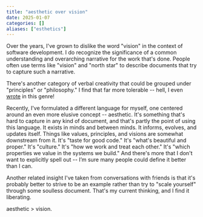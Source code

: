 ```yaml
---
title: "aesthetic over vision"
date: 2025-01-07
categories: []
aliases: ["esthetics"]
---
```


Over the years, I've grown to dislike the word "vision" in the context of software development.
I do recognize the significance of a common understanding and overarching narrative for the work that's done.
People often use terms like "vision" and "north star" to describe documents that try to capture such a narrative.

There's another category of verbal creativity that could be grouped under "principles" or "philosophy."
I find that far more tolerable -- hell, I even [wrote](/posts/ci-zen) in this genre!

Recently, I've formulated a different language for myself, one centered around an even more elusive concept -- aesthetic.
It's something that's hard to capture in any kind of document, and that's partly the point of using this language.
It exists in minds and between minds.
It informs, evolves, and updates itself.
Things like values, principles, and visions are somewhat downstream from it.
It's "taste for good code."
It's "what's beautiful and proper."
It's "culture."
It's "how we work and treat each other."
It's "which properties we value in the systems we build."
And there's more that I don't want to explicitly spell out -- I’m sure many people could define it better than I can.

Another related insight I've taken from conversations with friends is that it's probably better to strive to be an example rather than try to "scale yourself" through some soulless document.
That's my current thinking, and I find it liberating.

aesthetic > vision.
